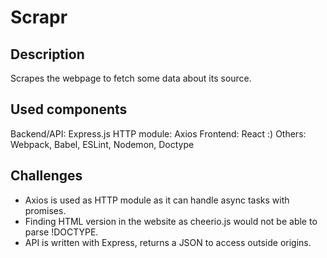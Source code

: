 # Scrapr

## Description

Scrapes the webpage to fetch some data about its source.

## Used components

Backend/API: Express.js
HTTP module: Axios
Frontend: React :)
Others: Webpack, Babel, ESLint, Nodemon, Doctype

## Challenges

- Axios is used as HTTP module as it can handle async tasks with promises.
- Finding HTML version in the website as cheerio.js would not be able to parse !DOCTYPE.
- API is written with Express, returns a JSON to access outside origins.